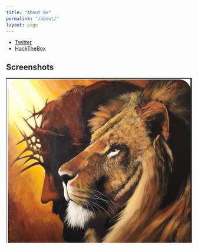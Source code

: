 ```yaml
---
title: "About me"
permalink: "/about/"
layout: page
---
```




- [Twitter](https://twitter.com/JimKwikX)
- [HackTheBox](https://www.hackthebox.eu/home/users/profile/222358)



## Screenshots

![screenshot](https://github.com/JimSolomon/jimsolomon.github.io/blob/master/Screenshot_2.png)


